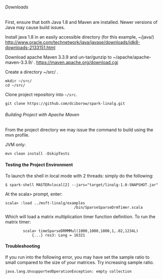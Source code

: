 
###### Downloads
First, ensure that both Java 1.8 and Maven are installed. Newer versions of Java may cause build issues.

Install java 1.8 in an easily accessible directory (for this example,  ~/java/)
http://www.oracle.com/technetwork/java/javase/downloads/jdk8-downloads-2133151.html

 
Download apache Maven 3.3.9 and un-tar/gunzip to ~/apache/apache-maven-3.3.9/ .
https://maven.apache.org/download.cgi

Create a directory ~/src/ .   

```
mkdir ~/src/
cd ~/src/
```

Clone project repository into `~/src`.

```
git clone https://github.com/dciborow/spark-linalg.git
```    
 
###### Building Project with Apache Maven
From the  project directory we may issue the command to build using the mvn profile.

JVM only:
```
mvn clean install -DskipTests
```

#### Testing the Project Environment

To launch the shell in local mode with 2 threads: simply do the following:
```
$ spark-shell MASTER=local[2] --jars="target/linalg-1.0-SNAPSHOT.jar"
```

At the scala> prompt, enter: 
```   
scala> :load ../msft-linalg/examples
                               /bin/SparseSparseDrmTimer.scala
```
Which will load a matrix multiplication timer function definition. To run the matrix timer: 
```
        scala> timeSparseDRMMMul(1000,1000,1000,1,.02,1234L)
            {...} res3: Long = 16321
```

#### Troubleshooting

If you run into the following error, you may have set the sample ratio to small compared to the size of your matrices. 
Try increasing sample ratio. 
```
java.lang.UnsupportedOperationException: empty collection
```